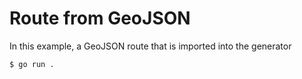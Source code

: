 # Route from GeoJSON

In this example, a GeoJSON route that is imported into the generator

```shell 
$ go run .
```